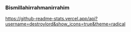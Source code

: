 ### Bismillahirrahmanirrahim


https://github-readme-stats.vercel.app/api?username=destroylord&show_icons=true&theme=radical
